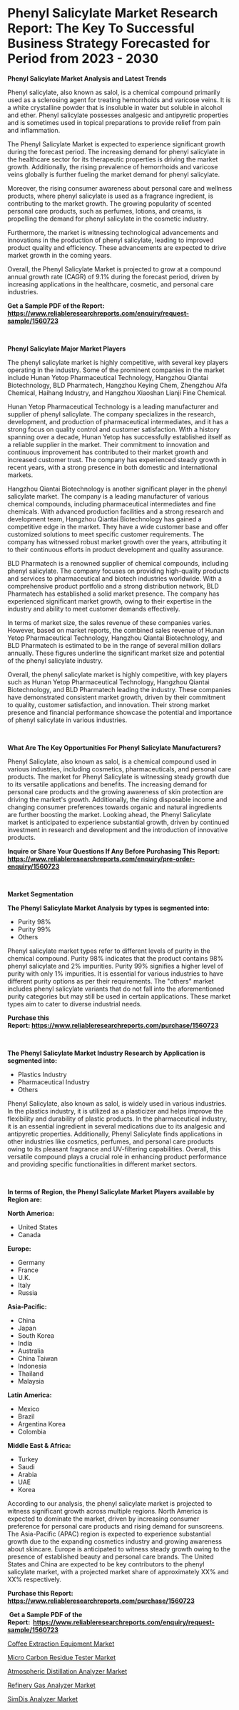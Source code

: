 <p><h1>Phenyl Salicylate Market Research Report: The Key To Successful Business Strategy Forecasted for Period from 2023 - 2030</h1></p><p><strong>Phenyl Salicylate Market Analysis and Latest Trends</strong></p>
<p><p>Phenyl salicylate, also known as salol, is a chemical compound primarily used as a sclerosing agent for treating hemorrhoids and varicose veins. It is a white crystalline powder that is insoluble in water but soluble in alcohol and ether. Phenyl salicylate possesses analgesic and antipyretic properties and is sometimes used in topical preparations to provide relief from pain and inflammation.</p><p>The Phenyl Salicylate Market is expected to experience significant growth during the forecast period. The increasing demand for phenyl salicylate in the healthcare sector for its therapeutic properties is driving the market growth. Additionally, the rising prevalence of hemorrhoids and varicose veins globally is further fueling the market demand for phenyl salicylate.</p><p>Moreover, the rising consumer awareness about personal care and wellness products, where phenyl salicylate is used as a fragrance ingredient, is contributing to the market growth. The growing popularity of scented personal care products, such as perfumes, lotions, and creams, is propelling the demand for phenyl salicylate in the cosmetic industry.</p><p>Furthermore, the market is witnessing technological advancements and innovations in the production of phenyl salicylate, leading to improved product quality and efficiency. These advancements are expected to drive market growth in the coming years.</p><p>Overall, the Phenyl Salicylate Market is projected to grow at a compound annual growth rate (CAGR) of 9.1% during the forecast period, driven by increasing applications in the healthcare, cosmetic, and personal care industries.</p></p>
<p><strong>Get a Sample PDF of the Report:&nbsp; <a href="https://www.reliableresearchreports.com/enquiry/request-sample/1560723">https://www.reliableresearchreports.com/enquiry/request-sample/1560723</a></strong></p>
<p>&nbsp;</p>
<p><strong>Phenyl Salicylate Major Market Players</strong></p>
<p><p>The phenyl salicylate market is highly competitive, with several key players operating in the industry. Some of the prominent companies in the market include Hunan Yetop Pharmaceutical Technology, Hangzhou Qiantai Biotechnology, BLD Pharmatech, Hangzhou Keying Chem, Zhengzhou Alfa Chemical, Haihang Industry, and Hangzhou Xiaoshan Lianji Fine Chemical.</p><p>Hunan Yetop Pharmaceutical Technology is a leading manufacturer and supplier of phenyl salicylate. The company specializes in the research, development, and production of pharmaceutical intermediates, and it has a strong focus on quality control and customer satisfaction. With a history spanning over a decade, Hunan Yetop has successfully established itself as a reliable supplier in the market. Their commitment to innovation and continuous improvement has contributed to their market growth and increased customer trust. The company has experienced steady growth in recent years, with a strong presence in both domestic and international markets.</p><p>Hangzhou Qiantai Biotechnology is another significant player in the phenyl salicylate market. The company is a leading manufacturer of various chemical compounds, including pharmaceutical intermediates and fine chemicals. With advanced production facilities and a strong research and development team, Hangzhou Qiantai Biotechnology has gained a competitive edge in the market. They have a wide customer base and offer customized solutions to meet specific customer requirements. The company has witnessed robust market growth over the years, attributing it to their continuous efforts in product development and quality assurance.</p><p>BLD Pharmatech is a renowned supplier of chemical compounds, including phenyl salicylate. The company focuses on providing high-quality products and services to pharmaceutical and biotech industries worldwide. With a comprehensive product portfolio and a strong distribution network, BLD Pharmatech has established a solid market presence. The company has experienced significant market growth, owing to their expertise in the industry and ability to meet customer demands effectively.</p><p>In terms of market size, the sales revenue of these companies varies. However, based on market reports, the combined sales revenue of Hunan Yetop Pharmaceutical Technology, Hangzhou Qiantai Biotechnology, and BLD Pharmatech is estimated to be in the range of several million dollars annually. These figures underline the significant market size and potential of the phenyl salicylate industry.</p><p>Overall, the phenyl salicylate market is highly competitive, with key players such as Hunan Yetop Pharmaceutical Technology, Hangzhou Qiantai Biotechnology, and BLD Pharmatech leading the industry. These companies have demonstrated consistent market growth, driven by their commitment to quality, customer satisfaction, and innovation. Their strong market presence and financial performance showcase the potential and importance of phenyl salicylate in various industries.</p></p>
<p>&nbsp;</p>
<p><strong>What Are The Key Opportunities For Phenyl Salicylate Manufacturers?</strong></p>
<p><p>Phenyl Salicylate, also known as salol, is a chemical compound used in various industries, including cosmetics, pharmaceuticals, and personal care products. The market for Phenyl Salicylate is witnessing steady growth due to its versatile applications and benefits. The increasing demand for personal care products and the growing awareness of skin protection are driving the market's growth. Additionally, the rising disposable income and changing consumer preferences towards organic and natural ingredients are further boosting the market. Looking ahead, the Phenyl Salicylate market is anticipated to experience substantial growth, driven by continued investment in research and development and the introduction of innovative products.</p></p>
<p><strong>Inquire or Share Your Questions If Any Before Purchasing This Report: <a href="https://www.reliableresearchreports.com/enquiry/pre-order-enquiry/1560723">https://www.reliableresearchreports.com/enquiry/pre-order-enquiry/1560723</a></strong></p>
<p>&nbsp;</p>
<p><strong>Market Segmentation</strong></p>
<p><strong>The Phenyl Salicylate Market Analysis by types is segmented into:</strong></p>
<p><ul><li>Purity 98%</li><li>Purity 99%</li><li>Others</li></ul></p>
<p><p>Phenyl salicylate market types refer to different levels of purity in the chemical compound. Purity 98% indicates that the product contains 98% phenyl salicylate and 2% impurities. Purity 99% signifies a higher level of purity with only 1% impurities. It is essential for various industries to have different purity options as per their requirements. The "others" market includes phenyl salicylate variants that do not fall into the aforementioned purity categories but may still be used in certain applications. These market types aim to cater to diverse industrial needs.</p></p>
<p><strong>Purchase this Report:&nbsp;<a href="https://www.reliableresearchreports.com/purchase/1560723">https://www.reliableresearchreports.com/purchase/1560723</a></strong></p>
<p>&nbsp;</p>
<p><strong>The Phenyl Salicylate Market Industry Research by Application is segmented into:</strong></p>
<p><ul><li>Plastics Industry</li><li>Pharmaceutical Industry</li><li>Others</li></ul></p>
<p><p>Phenyl Salicylate, also known as salol, is widely used in various industries. In the plastics industry, it is utilized as a plasticizer and helps improve the flexibility and durability of plastic products. In the pharmaceutical industry, it is an essential ingredient in several medications due to its analgesic and antipyretic properties. Additionally, Phenyl Salicylate finds applications in other industries like cosmetics, perfumes, and personal care products owing to its pleasant fragrance and UV-filtering capabilities. Overall, this versatile compound plays a crucial role in enhancing product performance and providing specific functionalities in different market sectors.</p></p>
<p>&nbsp;</p>
<p><strong>In terms of Region, the Phenyl Salicylate Market Players available by Region are:</strong></p>
<p>
    <p> <strong> North America: </strong>
        <ul>
            <li>United States</li>
            <li>Canada</li>
        </ul>
        </p> 
    <p> <strong> Europe: </strong>
        <ul>
            <li>Germany</li>
            <li>France</li>
            <li>U.K.</li>
            <li>Italy</li>
            <li>Russia</li>
        </ul>
        </p> 
    <p> <strong> Asia-Pacific: </strong>
        <ul>
            <li>China</li>
            <li>Japan</li>
            <li>South Korea</li>
            <li>India</li>
            <li>Australia</li>
            <li>China Taiwan</li>
            <li>Indonesia</li>
            <li>Thailand</li>
            <li>Malaysia</li>
        </ul>
        </p> 
    <p> <strong> Latin America: </strong>
        <ul>
            <li>Mexico</li>
            <li>Brazil</li>
            <li>Argentina Korea</li>
            <li>Colombia</li>
        </ul>
        </p> 
    <p> <strong> Middle East & Africa: </strong>
        <ul>
            <li>Turkey</li>
            <li>Saudi</li>
            <li>Arabia</li>
            <li>UAE</li>
            <li>Korea</li>
        </ul>
    </p>
    </p>
<p><p>According to our analysis, the phenyl salicylate market is projected to witness significant growth across multiple regions. North America is expected to dominate the market, driven by increasing consumer preference for personal care products and rising demand for sunscreens. The Asia-Pacific (APAC) region is expected to experience substantial growth due to the expanding cosmetics industry and growing awareness about skincare. Europe is anticipated to witness steady growth owing to the presence of established beauty and personal care brands. The United States and China are expected to be key contributors to the phenyl salicylate market, with a projected market share of approximately XX% and XX% respectively.</p></p>
<p><strong>Purchase this Report: <a href="https://www.reliableresearchreports.com/purchase/1560723">https://www.reliableresearchreports.com/purchase/1560723</a></strong></p>
<p>&nbsp;<strong>Get a Sample PDF of the Report:&nbsp;&nbsp;<a href="https://www.reliableresearchreports.com/enquiry/request-sample/1560723">https://www.reliableresearchreports.com/enquiry/request-sample/1560723</a></strong></p>
<p><strong></strong></p>
<p><p><a href="https://medium.com/@besaosmani1903/coffee-extraction-equipment-market-trends-and-market-analysis-forecasted-for-period-2023-2030-71c1f20a7755">Coffee Extraction Equipment Market</a></p><p><a href="https://medium.com/@kyliemorgan1913/micro-carbon-residue-tester-market-size-market-outlook-and-market-forecast-2023-to-2030-b8a939499cd0">Micro Carbon Residue Tester Market</a></p><p><a href="https://medium.com/@adeafrashri2022/atmospheric-distillation-analyzer-market-report-reveals-the-latest-trends-and-growth-opportunities-5e3f3d155c5e">Atmospheric Distillation Analyzer Market</a></p><p><a href="https://medium.com/@kejsioni/analyzing-refinery-gas-analyzer-market-global-industry-perspective-and-forecast-2023-to-2030-7337dad26e26">Refinery Gas Analyzer Market</a></p><p><a href="https://medium.com/@alesiabrahimi58/simdis-analyzer-market-report-reveals-the-latest-trends-and-growth-opportunities-of-this-market-c094bf45b9ee">SimDis Analyzer Market</a></p></p>